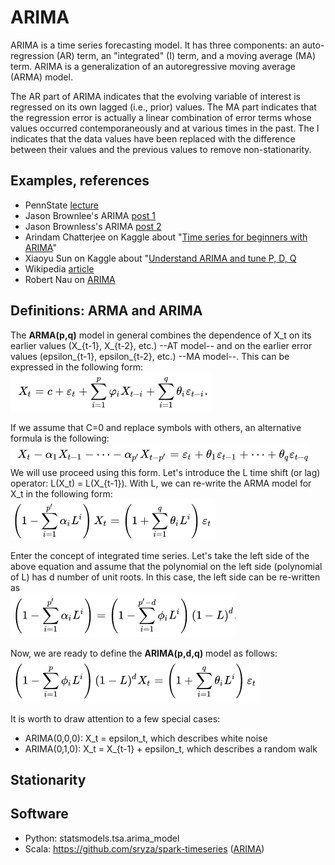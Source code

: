 # ARIMA

ARIMA is a time series forecasting model. It has three components: an auto-regression (AR) term, an "integrated" (I) term, and a moving average (MA) term. ARIMA is a generalization of an autoregressive moving average (ARMA) model.

The AR part of ARIMA indicates that the evolving variable of interest is regressed on its own lagged (i.e., prior) values. The MA part indicates that the regression error is actually a linear combination of error terms whose values occurred contemporaneously and at various times in the past. The I indicates that the data values have been replaced with the difference between their values and the previous values to remove non-stationarity.

## Examples, references

- PennState [lecture](https://onlinecourses.science.psu.edu/stat510/node/49/)
- Jason Brownlee's ARIMA [post 1](https://machinelearningmastery.com/arima-for-time-series-forecasting-with-python/)
- Jason Brownless's ARIMA [post 2](https://machinelearningmastery.com/make-sample-forecasts-arima-python/)
- Arindam Chatterjee on Kaggle about "[Time series for beginners with ARIMA](https://www.kaggle.com/freespirit08/time-series-for-beginners-with-arima/notebook?utm_medium=email&utm_source=mailchimp&utm_campaign=datanotes-20180823)"
- Xiaoyu Sun on Kaggle about "[Understand ARIMA and tune P, D, Q](https://www.kaggle.com/sumi25/understand-arima-and-tune-p-d-q/notebook?utm_medium=email&utm_source=mailchimp&utm_campaign=datanotes-20180823)
- Wikipedia [article](https://en.wikipedia.org/wiki/Autoregressive_integrated_moving_average)
- Robert Nau on [ARIMA](https://people.duke.edu/~rnau/411arim.htm)

## Definitions: ARMA and ARIMA

The **ARMA(p,q)** model in general combines the dependence of X_t on its earlier values (X_{t-1}, X_{t-2}, etc.) --AT model-- and on the earlier error values (epsilon_{t-1}, epsilon_{t-2}, etc.) --MA model--. This can be expressed in the following form:<br>
![alt text](Pictures/ARMA.png "ARMA model for X_t")<br>

If we assume that C=0 and replace symbols with others, an alternative formula is the following:<br>
![alt text](Pictures/ARMA_pslashq.png "ARMA model for X_t")<br>
We will use proceed using this form.
Let's introduce the L time shift (or lag) operator: L(X_t) = L(X_{t-1}). With L, we can re-write the ARMA model for X_t in the following form:<br>
![alt text](Pictures/ARMA_pslashq_alternative.png "ARMA model for X_t")<br>

Enter the concept of integrated time series. Let's take the left side of the above equation and assume that the polynomial on the left side (polynomial of L) has d number of unit roots. In this case, the left side can be re-written as<br>
![alt text](Pictures/ARMA_ifdunitroots.png "ARMA model for X_t")<br>

Now, we are ready to define the **ARIMA(p,d,q)** model as follows:<br>
![alt text](Pictures/ARIMA.png "ARIMA model for X_t")<br>

It is worth to draw attention to a few special cases:
- ARIMA(0,0,0): X_t = epsilon_t, which describes white noise
- ARIMA(0,1,0): X_t = X_{t-1} + epsilon_t, which describes a random walk

## Stationarity

## Software
- Python: statsmodels.tsa.arima_model
- Scala: https://github.com/sryza/spark-timeseries ([ARIMA](https://github.com/sryza/spark-timeseries/blob/master/src/main/scala/com/cloudera/sparkts/models/ARIMA.scala))



